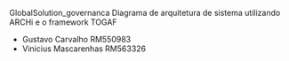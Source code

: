 GlobalSolution_governanca
Diagrama de arquitetura de sistema utilizando ARCHi e o framework TOGAF

- Gustavo Carvalho RM550983
- Vinicius Mascarenhas RM563326
